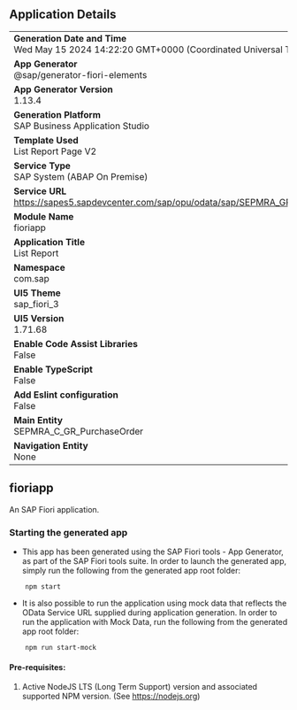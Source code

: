 ## Application Details
|               |
| ------------- |
|**Generation Date and Time**<br>Wed May 15 2024 14:22:20 GMT+0000 (Coordinated Universal Time)|
|**App Generator**<br>@sap/generator-fiori-elements|
|**App Generator Version**<br>1.13.4|
|**Generation Platform**<br>SAP Business Application Studio|
|**Template Used**<br>List Report Page V2|
|**Service Type**<br>SAP System (ABAP On Premise)|
|**Service URL**<br>https://sapes5.sapdevcenter.com/sap/opu/odata/sap/SEPMRA_GR_POST
|**Module Name**<br>fioriapp|
|**Application Title**<br>List Report |
|**Namespace**<br>com.sap|
|**UI5 Theme**<br>sap_fiori_3|
|**UI5 Version**<br>1.71.68|
|**Enable Code Assist Libraries**<br>False|
|**Enable TypeScript**<br>False|
|**Add Eslint configuration**<br>False|
|**Main Entity**<br>SEPMRA_C_GR_PurchaseOrder|
|**Navigation Entity**<br>None|

## fioriapp

An SAP Fiori application.

### Starting the generated app

-   This app has been generated using the SAP Fiori tools - App Generator, as part of the SAP Fiori tools suite.  In order to launch the generated app, simply run the following from the generated app root folder:

```
    npm start
```

- It is also possible to run the application using mock data that reflects the OData Service URL supplied during application generation.  In order to run the application with Mock Data, run the following from the generated app root folder:

```
    npm run start-mock
```

#### Pre-requisites:

1. Active NodeJS LTS (Long Term Support) version and associated supported NPM version.  (See https://nodejs.org)


